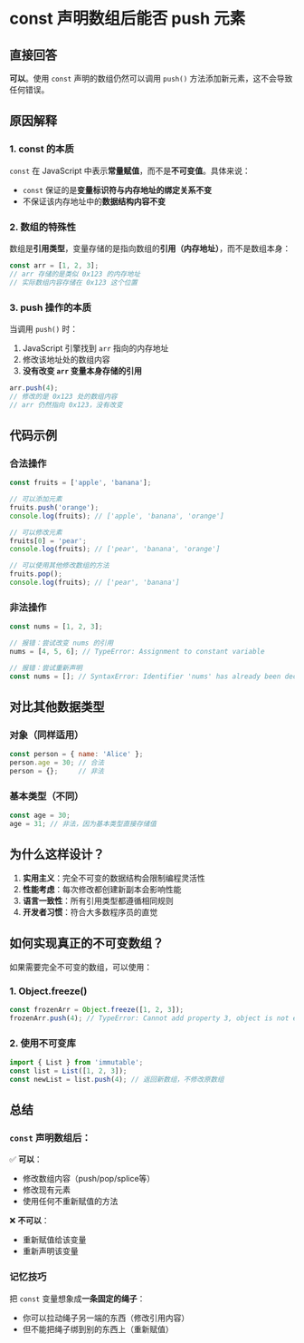 # const 声明数组后能否 push 元素

## 直接回答

**可以**。使用 `const` 声明的数组仍然可以调用 `push()` 方法添加新元素，这不会导致任何错误。

## 原因解释

### 1. const 的本质

`const` 在 JavaScript 中表示**常量赋值**，而不是**不可变值**。具体来说：

- `const` 保证的是**变量标识符与内存地址的绑定关系不变**
- 不保证该内存地址中的**数据结构内容不变**

### 2. 数组的特殊性

数组是**引用类型**，变量存储的是指向数组的**引用（内存地址）**，而不是数组本身：

```javascript
const arr = [1, 2, 3];
// arr 存储的是类似 0x123 的内存地址
// 实际数组内容存储在 0x123 这个位置
```

### 3. push 操作的本质

当调用 `push()` 时：

1. JavaScript 引擎找到 `arr` 指向的内存地址
2. 修改该地址处的数组内容
3. **没有改变 `arr` 变量本身存储的引用**

```javascript
arr.push(4); 
// 修改的是 0x123 处的数组内容
// arr 仍然指向 0x123，没有改变
```

## 代码示例

### 合法操作

```javascript
const fruits = ['apple', 'banana'];

// 可以添加元素
fruits.push('orange');
console.log(fruits); // ['apple', 'banana', 'orange']

// 可以修改元素
fruits[0] = 'pear';
console.log(fruits); // ['pear', 'banana', 'orange']

// 可以使用其他修改数组的方法
fruits.pop();
console.log(fruits); // ['pear', 'banana']
```

### 非法操作

```javascript
const nums = [1, 2, 3];

// 报错：尝试改变 nums 的引用
nums = [4, 5, 6]; // TypeError: Assignment to constant variable

// 报错：尝试重新声明
const nums = []; // SyntaxError: Identifier 'nums' has already been declared
```

## 对比其他数据类型

### 对象（同样适用）

```javascript
const person = { name: 'Alice' };
person.age = 30; // 合法
person = {};     // 非法
```

### 基本类型（不同）

```javascript
const age = 30;
age = 31; // 非法，因为基本类型直接存储值
```

## 为什么这样设计？

1. **实用主义**：完全不可变的数据结构会限制编程灵活性
2. **性能考虑**：每次修改都创建新副本会影响性能
3. **语言一致性**：所有引用类型都遵循相同规则
4. **开发者习惯**：符合大多数程序员的直觉

## 如何实现真正的不可变数组？

如果需要完全不可变的数组，可以使用：

### 1. Object.freeze()

```javascript
const frozenArr = Object.freeze([1, 2, 3]);
frozenArr.push(4); // TypeError: Cannot add property 3, object is not extensible
```

### 2. 使用不可变库

```javascript
import { List } from 'immutable';
const list = List([1, 2, 3]);
const newList = list.push(4); // 返回新数组，不修改原数组
```

## 总结

### `const` 声明数组后：

✅ **可以**：
- 修改数组内容（push/pop/splice等）
- 修改现有元素
- 使用任何不重新赋值的方法

❌ **不可以**：
- 重新赋值给该变量
- 重新声明该变量

### 记忆技巧

把 `const` 变量想象成**一条固定的绳子**：
- 你可以拉动绳子另一端的东西（修改引用内容）
- 但不能把绳子绑到别的东西上（重新赋值）
